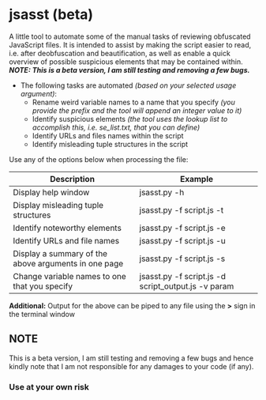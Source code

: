 # jsasst (beta)
A little tool to automate some of the manual tasks of reviewing obfuscated JavaScript files. It is intended to assist by making the script easier to read, i.e. after deobfuscation and beautification, as well as enable a quick overview of possible suspicious elements that may be contained within. ***NOTE:  This is a beta version, I am still testing and removing a few bugs.***
* The following tasks are automated *(based on your selected usage argument)*:  
  * Rename weird variable names to a name that you specify *(you provide the prefix and the tool will append an integer value to it)* 
  * Identify suspicious elements *(the tool uses the lookup list to accomplish this, i.e. se_list.txt, that you can define)* 
  * Identify URLs and files names within the script 
  * Identify misleading tuple structures in the script   

Use any of the options below when processing the file:

Description | Example
------------ | -------------
Display help window | jsasst.py -h
Display misleading tuple structures | jsasst.py -f script.js -t
Identify noteworthy elements  | jsasst.py -f script.js -e
Identify URLs and file names  | jsasst.py -f script.js -u
Display a summary of the above arguments in one page | jsasst.py -f script.js -s
Change variable names to one that you specify | jsasst.py -f script.js -d script_output.js -v param

**Additional:**  Output for the above can be piped to any file using the **>** sign in the terminal window

<h2>NOTE</h2>  
This is a beta version, I am still testing and removing a few bugs and hence kindly note that I am not responsible for any damages to your code (if any). 
<h3>Use at your own risk</h3> 
